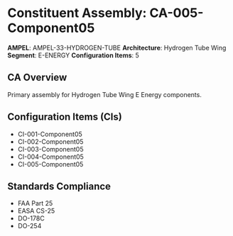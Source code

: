 # Constituent Assembly: CA-005-Component05

**AMPEL**: AMPEL-33-HYDROGEN-TUBE
**Architecture**: Hydrogen Tube Wing
**Segment**: E-ENERGY
**Configuration Items**: 5

## CA Overview
Primary assembly for Hydrogen Tube Wing E Energy components.

## Configuration Items (CIs)
- CI-001-Component05
- CI-002-Component05
- CI-003-Component05
- CI-004-Component05
- CI-005-Component05

## Standards Compliance
- FAA Part 25
- EASA CS-25
- DO-178C
- DO-254
